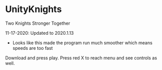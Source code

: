 # UnityKnights
 Two Knights Stronger Together

11-17-2020: Updated to 2020.1.13
- Looks like this made the program run much smoother which means speeds are too fast 

Download and press play. Press red X to reach menu and see controls as well.
